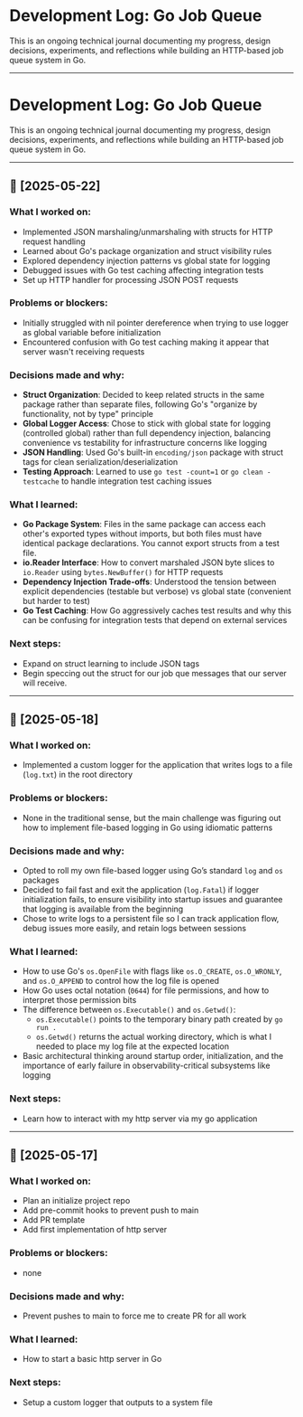 # Development Log: Go Job Queue

This is an ongoing technical journal documenting my progress, design decisions,
experiments, and reflections while building an HTTP-based job queue system in
Go.

---

# Development Log: Go Job Queue
This is an ongoing technical journal documenting my progress, design decisions,
experiments, and reflections while building an HTTP-based job queue system in
Go.

---

## 📅 [2025-05-22]

### What I worked on:
- Implemented JSON marshaling/unmarshaling with structs for HTTP request handling
- Learned about Go's package organization and struct visibility rules
- Explored dependency injection patterns vs global state for logging
- Debugged issues with Go test caching affecting integration tests
- Set up HTTP handler for processing JSON POST requests

### Problems or blockers:
- Initially struggled with nil pointer dereference when trying to use logger as global variable before initialization
- Encountered confusion with Go test caching making it appear that server wasn't receiving requests

### Decisions made and why:
- **Struct Organization**: Decided to keep related structs in the same package rather than separate files, following Go's "organize by functionality, not by type" principle
- **Global Logger Access**: Chose to stick with global state for logging (controlled global) rather than full dependency injection, balancing convenience vs testability for infrastructure concerns like logging
- **JSON Handling**: Used Go's built-in `encoding/json` package with struct tags for clean serialization/deserialization
- **Testing Approach**: Learned to use `go test -count=1` or `go clean -testcache` to handle integration test caching issues

### What I learned:
- **Go Package System**: Files in the same package can access each other's exported types without imports, but both files must have identical package declarations. You cannot export structs from a test file.
- **io.Reader Interface**: How to convert marshaled JSON byte slices to `io.Reader` using `bytes.NewBuffer()` for HTTP requests
- **Dependency Injection Trade-offs**: Understood the tension between explicit dependencies (testable but verbose) vs global state (convenient but harder to test)
- **Go Test Caching**: How Go aggressively caches test results and why this can be confusing for integration tests that depend on external services

### Next steps:
- Expand on struct learning to include JSON tags
- Begin speccing out the struct for our job que messages that our server will
receive.

---

## 📅 [2025-05-18]

### What I worked on:
- Implemented a custom logger for the application that writes logs to a file
(`log.txt`) in the root directory

### Problems or blockers:
- None in the traditional sense, but the main challenge was figuring out how to
implement file-based logging in Go using idiomatic patterns

### Decisions made and why:
- Opted to roll my own file-based logger using Go’s standard `log` and `os`
packages
- Decided to fail fast and exit the application (`log.Fatal`) if logger
initialization fails, to ensure visibility into startup issues and guarantee
that logging is available from the beginning
- Chose to write logs to a persistent file so I can track application flow,
debug issues more easily, and retain logs between sessions

### What I learned:
- How to use Go's `os.OpenFile` with flags like `os.O_CREATE`, `os.O_WRONLY`,
and `os.O_APPEND` to control how the log file is opened
- How Go uses octal notation (`0644`) for file permissions, and how to interpret
those permission bits
- The difference between `os.Executable()` and `os.Getwd()`:
  - `os.Executable()` points to the temporary binary path created by `go run .`
  - `os.Getwd()` returns the actual working directory, which is what I needed to
  place my log file at the expected location
- Basic architectural thinking around startup order, initialization, and the
importance of early failure in observability-critical subsystems like logging

### Next steps:
- Learn how to interact with my http server via my go application

---

## 📅 [2025-05-17]

### What I worked on:
- Plan an initialize project repo
- Add pre-commit hooks to prevent push to main
- Add PR template
- Add first implementation of http server

### Problems or blockers:
- none

### Decisions made and why:
- Prevent pushes to main to force me to create PR for all work

### What I learned:
- How to start a basic http server in Go 

### Next steps:
- Setup a custom logger that outputs to a system file

